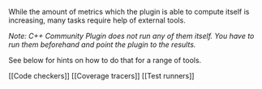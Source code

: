 While the amount of metrics which the plugin is able to compute itself is increasing, many tasks require help of external tools.

_Note: C++ Community Plugin does not run any of them itself. You have to run them beforehand and point the plugin to the results._

See below for hints on how to do that for a range of tools.

[[Code checkers]]
[[Coverage tracers]]
[[Test runners]]